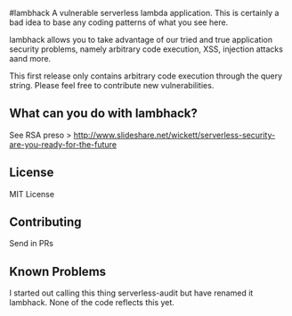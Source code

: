 #lambhack
A vulnerable serverless lambda application. This is certainly a bad idea to base any coding patterns of what you see here.

lambhack allows you to take advantage of our tried and true application security problems, namely arbitrary code execution, XSS, injection attacks aand more.

This first release only contains arbitrary code execution through the query string.  Please feel free to contribute new vulnerabilities.

## What can you do with lambhack?

See RSA preso > http://www.slideshare.net/wickett/serverless-security-are-you-ready-for-the-future

## License
MIT License

## Contributing
Send in PRs

## Known Problems
I started out calling this thing serverless-audit but have renamed it lambhack. None of the code reflects this yet.
